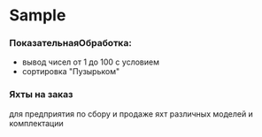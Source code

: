 # Sample

### ПоказательнаяОбработка: 
- вывод чисел от 1 до 100 с условием
- сортировка "Пузырьком"

### Яхты на заказ 
для предприятия по сбору и продаже яхт различных моделей и комплектации
